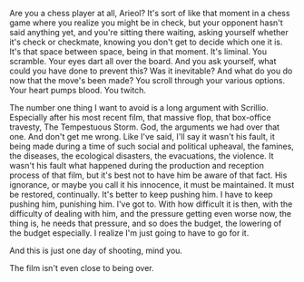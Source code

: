 Are you a chess player at all, Arieol? It's sort of like that moment in a chess game where you realize you might be in check, but your opponent hasn't said anything yet, and you're sitting there waiting, asking yourself whether it's check or checkmate, knowing you don't get to decide which one it is. It's that space between space, being in that moment. It's liminal. You scramble. Your eyes dart all over the board. And you ask yourself, what could you have done to prevent this? Was it inevitable? And what do you do now that the move's been made? You scroll through your various options. Your heart pumps blood. You twitch.

The number one thing I want to avoid is a long argument with Scrillio. Especially after his most recent film, that massive flop, that box-office travesty, The Tempestuous Storm. God, the arguments we had over that one. And don't get me wrong. Like I've said, I'll say it wasn't his fault, it being made during a time of such social and political upheaval, the famines, the diseases, the ecological disasters, the evacuations, the violence. It wasn't his fault what happened during the production and reception process of that film, but it's best not to have him be aware of that fact. His ignorance, or maybe you call it his innocence, it must be maintained. It must be restored, continually. It's better to keep pushing him. I have to keep pushing him, punishing him. I've got to. With how difficult it is then, with the difficulty of dealing with him, and the pressure getting even worse now, the thing is, he needs that pressure, and so does the budget, the lowering of the budget especially. I realize I'm just going to have to go for it.

And this is just one day of shooting, mind you.

The film isn't even close to being over.